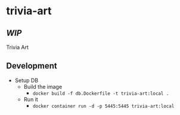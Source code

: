 # trivia-art

## *WIP*

Trivia Art

## Development

- Setup DB
  - Build the image
    - `docker build -f db.Dockerfile -t trivia-art:local .`
  - Run it
    - `docker container run -d -p 5445:5445 trivia-art:local`
